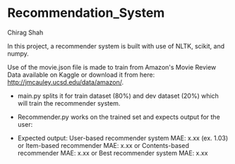 # Recommendation_System
Chirag Shah

In this project, a recommender system is built with use of NLTK, scikit, and numpy.

Use of the movie.json file is made to train from Amazon's Movie Review Data available on Kaggle or download it from here: http://jmcauley.ucsd.edu/data/amazon/.

* main.py splits it for train dataset (80%) and dev dataset (20%) which will train the recommender system.
* Recommender.py works on the trained set and expects output for the user:

* Expected output: User-based recommender system MAE: x.xx (ex. 1.03) or Item-based recommender MAE: x.xx or  Contents-based recommender MAE: x.xx or  Best recommender system MAE: x.xx
